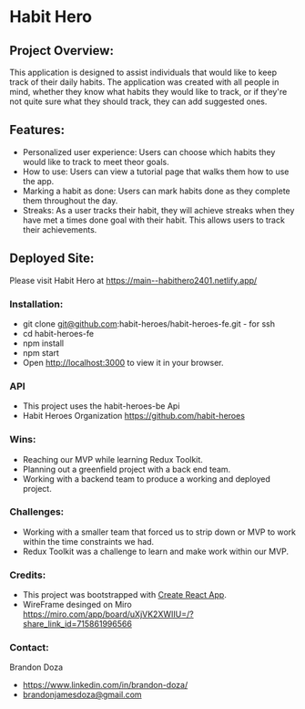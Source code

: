 # Habit Hero

## Project Overview: 
This application is designed to assist individuals that would like to keep track of their daily habits. The application was created with all people in mind, whether they know what habits they would like to track, or if they're not quite sure what they should track, they can add suggested ones. 

## Features:
- Personalized user experience: Users can choose which habits they would like to track to meet theor goals.
- How to use: Users can view a tutorial page that walks them how to use the app.
- Marking a habit as done: Users can mark habits done as they complete them throughout the day.
- Streaks: As a user tracks their habit, they will achieve streaks when they have met a times done goal with their habit. This allows users to track their achievements.

## Deployed Site:
Please visit Habit Hero at
https://main--habithero2401.netlify.app/

  ### Installation: 
- git clone  git@github.com:habit-heroes/habit-heroes-fe.git - for ssh
- cd habit-heroes-fe
- npm install
- npm start
- Open [http://localhost:3000](http://localhost:3000) to view it in your browser.

### API
- This project uses the habit-heroes-be Api 
- Habit Heroes Organization https://github.com/habit-heroes

### Wins:
- Reaching our MVP while learning Redux Toolkit.
- Planning out a greenfield project with a back end team.
- Working with a backend team to produce a working and deployed project. 

### Challenges:
- Working with a smaller team that forced us to strip down or MVP to work within the time constraints we had.
- Redux Toolkit was a challenge to learn and make work within our MVP. 

### Credits: 
- This project was bootstrapped with [Create React App](https://github.com/facebook/create-react-app).
- WireFrame desinged on Miro https://miro.com/app/board/uXjVK2XWIIU=/?share_link_id=715861996566


### Contact: 
Brandon Doza
- https://www.linkedin.com/in/brandon-doza/
- brandonjamesdoza@gmail.com
